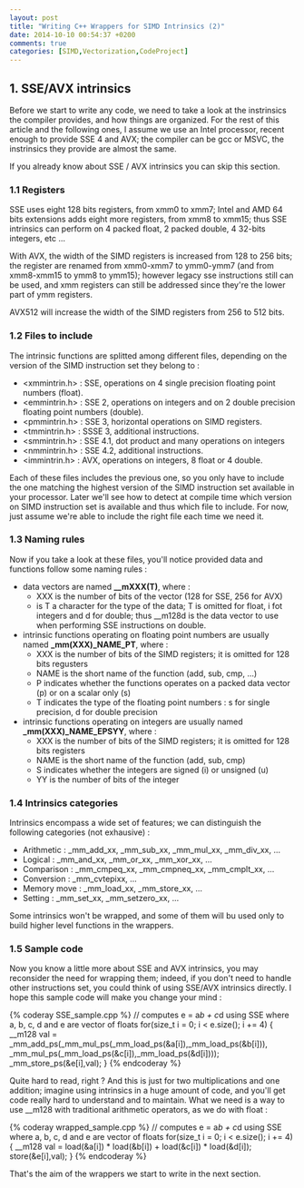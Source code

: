```yaml
---
layout: post
title: "Writing C++ Wrappers for SIMD Intrinsics (2)"
date: 2014-10-10 00:54:37 +0200
comments: true
categories: [SIMD,Vectorization,CodeProject]
---
```


## <a name="section_1"></a>1. SSE/AVX intrinsics

Before we start to write any code, we need to take a look at the instrinsics the compiler provides, and how things are
organized. For the rest of this article and the following ones, I assume we use an Intel processor, recent enough to
provide SSE 4 and AVX; the compiler can be gcc or MSVC, the instrinsics they provide are almost the same.

If you already know about SSE / AVX intrinsics you can skip this section.
<!-- more -->

### 1.1 Registers

SSE uses eight 128 bits registers, from xmm0 to xmm7; Intel and AMD 64 bits extensions adds eight more registers, from
xmm8 to xmm15; thus SSE intrinsics can perform on 4 packed float, 2 packed double, 4 32-bits integers, etc ...

With AVX, the width of the SIMD registers is increased from 128 to 256 bits; the register are renamed from xmm0-xmm7
to ymm0-ymm7 (and from xmm8-xmm15 to ymm8 to ymm15); however legacy sse instructions still can be used, and xmm
registers can still be addressed since they're the lower part of ymm registers.

AVX512 will increase the width of the SIMD registers from 256 to 512 bits.

### 1.2 Files to include

The intrinsic functions are splitted among different files, depending on the version of the SIMD instruction set they
belong to :

* \<xmmintrin.h\> : SSE, operations on 4 single precision floating point numbers (float).
* \<emmintrin.h\> : SSE 2, operations on integers and on 2 double precision floating point numbers (double).
* \<pmmintrin.h\> : SSE 3, horizontal operations on SIMD registers.
* \<tmmintrin.h\> : SSSE 3, additional instructions.
* \<smmintrin.h\> : SSE 4.1, dot product and many operations on integers
* \<nmmintrin.h\> : SSE 4.2, additional instructions.
* \<immintrin.h\> : AVX, operations on integers, 8 float or 4 double.

Each of these files includes the previous one, so you only have to include the one matching the highest version of the SIMD
instruction set available in your processor. Later we'll see how to detect at compile time which version on SIMD instruction
set is available and thus which file to include. For now, just assume we're able to include the right file each time we need it.

### 1.3 Naming rules

Now if you take a look at these files, you'll notice provided data and functions follow some naming rules :

* data vectors are named **\_\_mXXX(T)**, where :
	* XXX is the number of bits of the vector (128 for SSE, 256 for AVX)
	* is T a character for the type of the data; T is omitted for float, i fot integers and d for double; thus \_\_m128d is the
	data vector to use when performing SSE instructions on double.
* intrinsic functions operating on floating point numbers are usually named **\_mm(XXX)_NAME_PT**, where :
	* XXX is the number of bits of the SIMD registers; it is omitted for 128 bits regusters
	* NAME is the short name of the function (add, sub, cmp, ...)
	* P indicates whether the functions operates on a packed data vector (p) or on a scalar only (s)
	* T indicates the type of the floating point numbers : s for single precision, d for double precision
* intrinsic functions operating on integers are usually named **\_mm(XXX)_NAME_EPSYY**, where :
	* XXX is the number of bits of the SIMD registers; it is omitted for 128 bits registers
	* NAME is the short name of the function (add, sub, cmp)
	* S indicates whether the integers are signed (i) or unsigned (u)
	* YY is the number of bits of the integer

### 1.4 Intrinsics categories

Intrinsics encompass a wide set of features; we can distinguish the following categories (not exhausive) :

* Arithmetic : _mm_add_xx, _mm_sub_xx, _mm_mul_xx, _mm_div_xx, ...
* Logical : _mm_and_xx, _mm_or_xx, _mm_xor_xx, ...
* Comparison : _mm_cmpeq_xx, _mm_cmpneq_xx, _mm_cmplt_xx, ...
* Conversion : _mm_cvtepixx, ...
* Memory move : _mm_load_xx, _mm_store_xx, ...
* Setting : _mm_set_xx, _mm_setzero_xx, ...

Some intrinsics won't be wrapped, and some of them will bu used only to build higher level functions in the wrappers.

### 1.5 Sample code

Now you know a little more about SSE and AVX intrinsics, you may reconsider the need for wrapping them; indeed, if you don't need
to handle other instructions set, you could think of using SSE/AVX intrinsics directly. I hope this sample code will make you
change your mind :

{% coderay SSE_sample.cpp %}
// computes e = a*b + c*d using SSE where a, b, c, d and e are vector of floats
for(size_t i = 0; i < e.size(); i += 4)
{
	__m128 val = _mm_add_ps(_mm_mul_ps(_mm_load_ps(&a[i]),_mm_load_ps(&b[i])),
							_mm_mul_ps(_mm_load_ps(&c[i]),_mm_load_ps(&d[i])));
	_mm_store_ps(&e[i],val);
}
{% endcoderay %}

Quite hard to read, right ? And this is just for two multiplications and one addition; imagine using intrinsics in a huge amount of code,
and you'll get code really hard to understand and to maintain. What we need is a way to use \_\_m128 with traditional arithmetic
operators, as we do with float :

{% coderay wrapped_sample.cpp %}
// computes e = a*b + c*d using SSE where a, b, c, d and e are vector of floats
for(size_t i = 0; i < e.size(); i += 4)
{
	__m128 val = load(&a[i]) * load(&b[i]) + load(&c[i]) * load(&d[i]);
	store(&e[i],val);
}
{% endcoderay %}

That's the aim of the wrappers we start to write in the next section.


